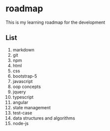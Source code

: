 # roadmap
This is my learning roadmap for the development

## List
1. markdown
2. git
3. npm
4. html
5. css
6. bootstrap-5
7. javascript
8. oop concepts
9. jquery
10. typescript
11. angular
12. state management
13. test-case
14. data structures and algorithms
15. node-js
    

